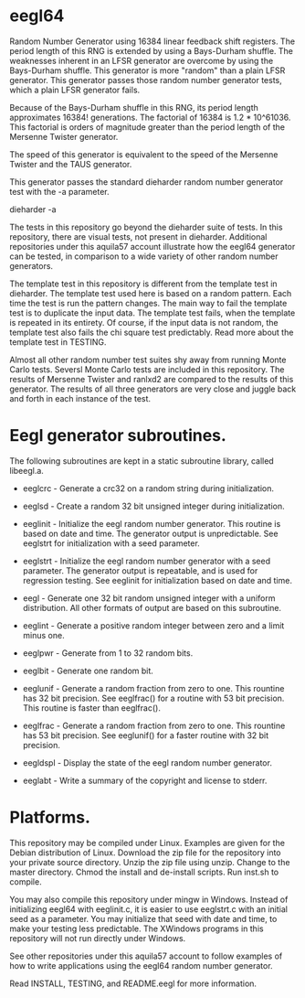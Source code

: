 # eegl64
Random Number Generator using 16384 linear feedback shift registers.
The period length of this RNG is extended by using a Bays-Durham
shuffle.  The weaknesses inherent in an LFSR generator are overcome
by using the Bays-Durham shuffle.  This generator is more "random"
than a plain LFSR generator.  This generator passes those random
number generator tests, which a plain LFSR generator fails.

Because of the Bays-Durham shuffle in this RNG, its period
length approximates 16384! generations.  The factorial of
16384 is 1.2 * 10^61036.  This factorial is orders of magnitude
greater than the period length of the Mersenne Twister
generator.

The speed of this generator is equivalent to the speed of
the Mersenne Twister and the TAUS generator.

This generator passes the standard dieharder random number
generator test with the -a parameter.

dieharder -a

The tests in this repository go beyond the dieharder suite
of tests.  In this repository, there are visual tests, not
present in dieharder.  Additional repositories under this
aquila57 account illustrate how the eegl64 generator can
be tested, in comparison to a wide variety of other random
number generators.

The template test in this repository is different from the
template test in dieharder.  The template test used here
is based on a random pattern.  Each time the test is run
the pattern changes.  The main way to fail the template test
is to duplicate the input data.  The template test fails,
when the template is repeated in its entirety.  Of course,
if the input data is not random, the template test also
fails the chi square test predictably.  Read more about
the template test in TESTING.

Almost all other random number test suites shy away from
running Monte Carlo tests.  Seversl Monte Carlo tests are
included in this repository.  The results of Mersenne
Twister and ranlxd2 are compared to the results of this
generator.  The results of all three generators are very
close and juggle back and forth in each instance of the test.

# Eegl generator subroutines.

The following subroutines are kept in a static subroutine
library, called libeegl.a.

* eeglcrc - Generate a crc32 on a random string during
initialization.

* eeglsd - Create a random 32 bit unsigned integer during
initialization.

* eeglinit - Initialize the eegl random number generator.
This routine is based on date and time.  The generator output
is unpredictable.  See eeglstrt for initialization with a seed
parameter.

* eeglstrt - Initialize the eegl random number generator with
a seed parameter.  The generator output is repeatable, and is
used for regression testing.  See eeglinit for initialization
based on date and time.

* eegl - Generate one 32 bit random unsigned integer with a
uniform distribution.  All other formats of output are based
on this subroutine.

* eeglint - Generate a positive random integer between zero
and a limit minus one.

* eeglpwr - Generate from 1 to 32 random bits. 

* eeglbit - Generate one random bit.

* eeglunif - Generate a random fraction from zero to one.
This rountine has 32 bit precision.  See eeglfrac() for
a routine with 53 bit precision.  This routine is faster
than eeglfrac().

* eeglfrac - Generate a random fraction from zero to one.
This rountine has 53 bit precision.  See eeglunif() for
a faster routine with 32 bit precision.

* eegldspl - Display the state of the eegl random number
generator.

* eeglabt - Write a summary of the copyright and license to
stderr.

# Platforms.

This repository may be compiled under Linux.  Examples are
given for the Debian distribution of Linux.  Download the
zip file for the repository into your private source directory.
Unzip the zip file using unzip.  Change to the master directory.
Chmod the install and de-install scripts.  Run inst.sh to compile.

You may also compile this repository under mingw in Windows.
Instead of initializing eegl64 with eeglinit.c, it is easier
to use eeglstrt.c with an initial seed as a parameter.  You
may initialize that seed with date and time, to make your
testing less predictable.  The XWindows programs in this
repository will not run directly under Windows.

See other repositories under this aquila57 account to follow
examples of how to write applications using the eegl64 random
number generator.

Read INSTALL, TESTING, and README.eegl for more information.
